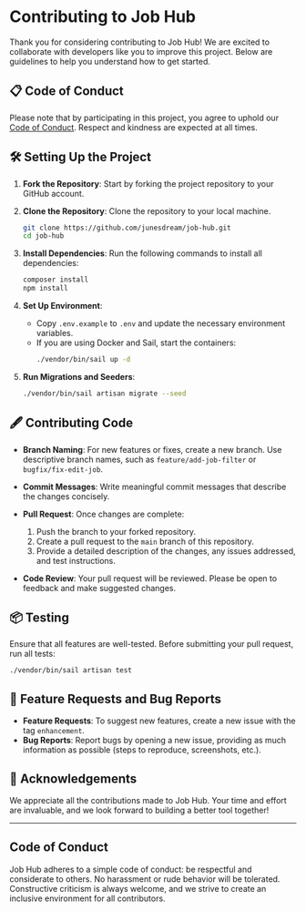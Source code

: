 # Contributing to Job Hub

Thank you for considering contributing to Job Hub! We are excited to collaborate with developers like you to improve this project. Below are guidelines to help you understand how to get started.

## 📋 Code of Conduct

Please note that by participating in this project, you agree to uphold our [Code of Conduct](#code-of-conduct). Respect and kindness are expected at all times.

## 🛠 Setting Up the Project

1. **Fork the Repository**: Start by forking the project repository to your GitHub account.

2. **Clone the Repository**: Clone the repository to your local machine.

   ```bash
   git clone https://github.com/junesdream/job-hub.git
   cd job-hub
   ```

3. **Install Dependencies**: Run the following commands to install all dependencies:

   ```bash
   composer install
   npm install
   ```

4. **Set Up Environment**:
   - Copy `.env.example` to `.env` and update the necessary environment variables.
   - If you are using Docker and Sail, start the containers:
     ```bash
     ./vendor/bin/sail up -d
     ```

5. **Run Migrations and Seeders**:
   ```bash
   ./vendor/bin/sail artisan migrate --seed
   ```

## 🖋 Contributing Code

- **Branch Naming**: For new features or fixes, create a new branch. Use descriptive branch names, such as `feature/add-job-filter` or `bugfix/fix-edit-job`.

- **Commit Messages**: Write meaningful commit messages that describe the changes concisely.

- **Pull Request**: Once changes are complete:
  1. Push the branch to your forked repository.
  2. Create a pull request to the `main` branch of this repository.
  3. Provide a detailed description of the changes, any issues addressed, and test instructions.

- **Code Review**: Your pull request will be reviewed. Please be open to feedback and make suggested changes.

## 📦 Testing

Ensure that all features are well-tested. Before submitting your pull request, run all tests:

```bash
./vendor/bin/sail artisan test
```

## 🚀 Feature Requests and Bug Reports

- **Feature Requests**: To suggest new features, create a new issue with the tag `enhancement`.
- **Bug Reports**: Report bugs by opening a new issue, providing as much information as possible (steps to reproduce, screenshots, etc.).

## 🙏 Acknowledgements

We appreciate all the contributions made to Job Hub. Your time and effort are invaluable, and we look forward to building a better tool together!

---

## Code of Conduct

Job Hub adheres to a simple code of conduct: be respectful and considerate to others. No harassment or rude behavior will be tolerated. Constructive criticism is always welcome, and we strive to create an inclusive environment for all contributors.

